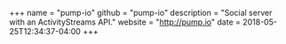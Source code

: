 +++
name = "pump-io"
github = "pump-io"
description = "Social server with an ActivityStreams API."
website = "http://pump.io"
date = 2018-05-25T12:34:37-04:00
+++
